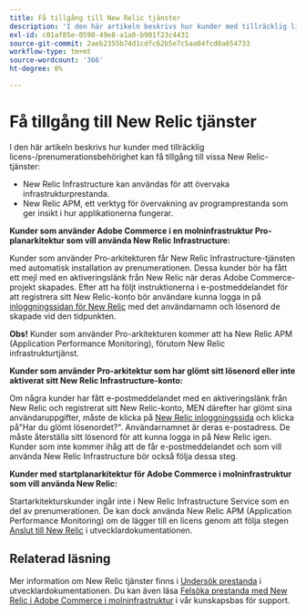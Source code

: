 ```yaml
---
title: Få tillgång till New Relic tjänster
description: 'I den här artikeln beskrivs hur kunder med tillräcklig licens-/prenumerationsbehörighet kan få tillgång till vissa New Relic-tjänster:'
exl-id: c01af85e-0590-49e8-a1a0-b901f23c4431
source-git-commit: 2aeb2355b74d1cdfc62b5e7c5aa04fcd0a654733
workflow-type: tm+mt
source-wordcount: '366'
ht-degree: 0%

---
```


# Få tillgång till New Relic tjänster

I den här artikeln beskrivs hur kunder med tillräcklig licens-/prenumerationsbehörighet kan få tillgång till vissa New Relic-tjänster:

* New Relic Infrastructure kan användas för att övervaka infrastrukturprestanda.
* New Relic APM, ett verktyg för övervakning av programprestanda som ger insikt i hur applikationerna fungerar.

**Kunder som använder Adobe Commerce i en molninfrastruktur Pro-planarkitektur som vill använda New Relic Infrastructure:**

Kunder som använder Pro-arkitekturen får New Relic Infrastructure-tjänsten med automatisk installation av prenumerationen. Dessa kunder bör ha fått ett mejl med en aktiveringslänk från New Relic när deras Adobe Commerce-projekt skapades. Efter att ha följt instruktionerna i e-postmeddelandet för att registrera sitt New Relic-konto bör användare kunna logga in på [inloggningssidan för New Relic](https://login.newrelic.com/login) med det användarnamn och lösenord de skapade vid den tidpunkten.

**Obs!** Kunder som använder Pro-arkitekturen kommer att ha New Relic APM (Application Performance Monitoring), förutom New Relic infrastrukturtjänst.

**Kunder som använder Pro-arkitektur som har glömt sitt lösenord eller inte aktiverat sitt New Relic Infrastructure-konto:**

Om några kunder har fått e-postmeddelandet med en aktiveringslänk från New Relic och registrerat sitt New Relic-konto, MEN därefter har glömt sina användaruppgifter, måste de klicka på [New Relic inloggningssida](https://login.newrelic.com/login) och klicka på&quot;Har du glömt lösenordet?&quot;. Användarnamnet är deras e-postadress. De måste återställa sitt lösenord för att kunna logga in på New Relic igen. Kunder som inte kommer ihåg att de får e-postmeddelandet och som vill använda New Relic Infrastructure bör också följa dessa steg.

**Kunder med startplanarkitektur för Adobe Commerce i molninfrastruktur som vill använda New Relic:**

Startarkitekturskunder ingår inte i New Relic Infrastructure Service som en del av prenumerationen. De kan dock använda New Relic APM (Application Performance Monitoring) om de lägger till en licens genom att följa stegen [Anslut till New Relic](https://experienceleague.adobe.com/sv/docs/commerce-cloud-service/user-guide/monitor/new-relic/new-relic-service) i utvecklardokumentationen.

## Relaterad läsning

Mer information om New Relic tjänster finns i [Undersök prestanda](https://experienceleague.adobe.com/sv/docs/commerce-cloud-service/user-guide/monitor/new-relic/new-relic-service) i utvecklardokumentationen. Du kan även läsa [Felsöka prestanda med New Relic i Adobe Commerce i molninfrastruktur](/help/troubleshooting/miscellaneous/troubleshoot-performance-using-new-relic-on-magento-commerce.md) i vår kunskapsbas för support.
